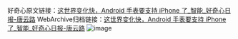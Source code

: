 好奇心原文链接：[这世界变化快，Android 手表要支持 iPhone 了_智能_好奇心日报-唐云路](https://www.qdaily.com/articles/7070.html)
WebArchive归档链接：[这世界变化快，Android 手表要支持 iPhone 了_智能_好奇心日报-唐云路](http://web.archive.org/web/20190623171715/https://www.qdaily.com/articles/7070.html)
![image](http://ww3.sinaimg.cn/large/007d5XDply1g3wbglvfptj30u02lx4qp)